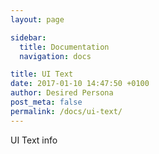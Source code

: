 ```yaml
---
layout: page

sidebar:
  title: Documentation
  navigation: docs

title: UI Text
date: 2017-01-10 14:47:50 +0100
author: Desired Persona
post_meta: false
permalink: /docs/ui-text/
---
```


UI Text info